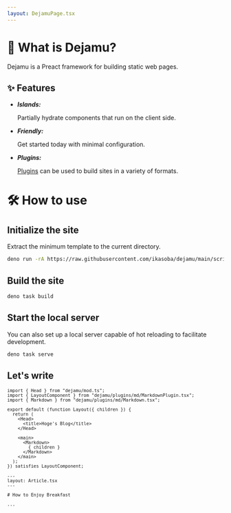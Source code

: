 ```yaml
---
layout: DejamuPage.tsx
---
```


# 🤔 What is Dejamu?

Dejamu is a Preact framework for building static web pages.

## ✨ Features

- ___Islands:___

  Partially hydrate components that run on the client side.

- ___Friendly:___

  Get started today with minimal configuration.

- ___Plugins:___

  [Plugins](../plugins/) can be used to build sites in a variety of formats.

# 🛠 How to use

## Initialize the site

Extract the minimum template to the current directory.

```sh
deno run -rA https://raw.githubusercontent.com/ikasoba/dejamu/main/scripts/init.ts
```

## Build the site

```sh
deno task build
```

## Start the local server

You can also set up a local server capable of hot reloading to facilitate development.

```sh
deno task serve
```

## Let's write

<div style="margin: 1rem 0; font-size: 0.75rem" class="horizontal">

```tsx
import { Head } from "dejamu/mod.ts";
import { LayoutComponent } from "dejamu/plugins/md/MarkdownPlugin.tsx";
import { Markdown } from "dejamu/plugins/md/Markdown.tsx";

export default (function Layout({ children }) {
  return (
    <Head>
      <title>Hoge's Blog</title>
    </Head>

    <main>
      <Markdown>
        { children }
      </Markdown>
    </main>
  );
}) satisfies LayoutComponent;
```

```
---
layout: Article.tsx
---

# How to Enjoy Breakfast

...
```

</div>
